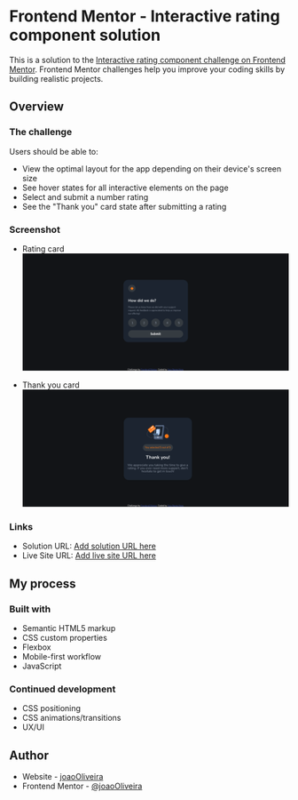 # Frontend Mentor - Interactive rating component solution

This is a solution to the [Interactive rating component challenge on Frontend Mentor](https://www.frontendmentor.io/challenges/interactive-rating-component-koxpeBUmI). Frontend Mentor challenges help you improve your coding skills by building realistic projects. 

## Overview

### The challenge

Users should be able to:

- View the optimal layout for the app depending on their device's screen size
- See hover states for all interactive elements on the page
- Select and submit a number rating
- See the "Thank you" card state after submitting a rating

### Screenshot

- Rating card
![component front card](./images/front.png "Rating card")

- Thank you card
![component thank you card](./images/back.png "Thank you card")

### Links

- Solution URL: [Add solution URL here](https://github.com/johnjoker13/johnjoker13.github.io)
- Live Site URL: [Add live site URL here](https://johnjoker13.github.io/html/index.html)

## My process

### Built with

- Semantic HTML5 markup
- CSS custom properties
- Flexbox
- Mobile-first workflow
- JavaScript

### Continued development

- CSS positioning
- CSS animations/transitions
- UX/UI

## Author

- Website - [joaoOliveira](https://joao-oliveira-avelino.vercel.app/)
- Frontend Mentor - [@joaoOliveira](https://www.frontendmentor.io/profile/johnjoker13)

